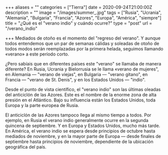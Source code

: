 +++
aliases = ""
categories = ["Tierra"]
date = 2020-09-24T21:00:00Z
description = ""
image = "/images/summer_.jpg"
tags = ["Rusia", "Ucrania", "Alemania", "Bulgaria", "Francia", "Azores", "Europa", "América", "siempre"]
title = "¿Qué es el \"verano indio\" y cuándo ocurre?"
type = "post"
url = "/verano_indio"

+++
Mediados de otoño es el momento del "regreso del verano". Y aunque todos entendemos que un par de semanas cálidas y soleadas de otoño de todos modos serán reemplazadas por la primera helada, seguimos llamando «verano» a este período corto.  
  
¿Pero sabíais que en diferentes países este "verano" se llamaba de manera diferente? En Rusia, Ucrania y Bielorrusia se le llama «verano de mujeres", en Alemania — "verano de viejas", en Bulgaria — "verano gitano", en Francia — "verano de St. Denis", y en los Estados Unidos — "indio".  
  
Desde el punto de vista científico, el "verano indio" son las últimas oleadas del anticiclón de las Azores. Este es el nombre de la enorme zona de alta presión en el Atlántico. Bajo su influencia están los Estados Unidos, toda Europa y la parte europea de Rusia.  
  
El anticiclón de las Azores tampoco llega al mismo tiempo a todos. Por ejemplo, en Rusia el verano indio generalmente ocurre en la segunda quincena de septiembre. Y en Europa y Estados Unidos, mucho más tarde. En América, el verano indio se espera desde principios de octubre hasta mediados de noviembre, y en la mayor parte de Europa — desde finales de septiembre hasta principios de noviembre, dependiente de la ubicación geográfica del país.